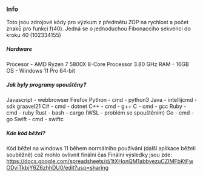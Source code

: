 ### Info
Toto jsou zdrojové kódy pro výzkum z předmětu ZOP na rychlost a počet znaků pro funkci f(40). Jedná se o jednoduchou Fibonacciho sekvenci do kroku 40 (102334155)
##### Hardware
Procesor - AMD Ryzen 7 5800X 8-Core Processor 3.80 GHz
RAM - 16GB
OS - Windows 11 Pro 64-bit

##### Jak byly programy spouštěny?
Javascript - webbrowser Firefox
Python - cmd - python3
Java - intellijcmd - sdk graavel21
C# - cmd - dotnet
C++ - cmd - g++
C - cmd - gcc
Ruby - cmd - ruby
Rust - bash - cargo (WSL - problém se spouštěním)
Go - cmd - go
Swift - cmd - swiftc

##### Kde kód běžel?
Kód běžel na windows 11 během normálního používání (další aplikace běželi souběžně) což mohlo ovlivnit finální čas
Finální výsledky jsou zde:
https://docs.google.com/spreadsheets/d/1tXHonQM1abbyezuCZIMFbKtFwODviTkbjY6Z6zhhDU0/edit?usp=sharing

